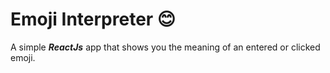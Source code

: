 # Emoji Interpreter 😊
A simple <em><strong>ReactJs</strong></em> app that shows you the meaning of an entered or clicked emoji. 
